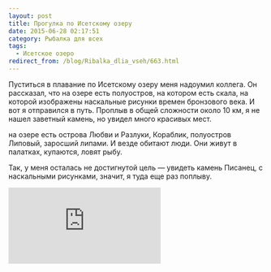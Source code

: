 ```yaml
---
layout: post
title: Прогулка по Исетскому озеру
date: 2015-06-28 02:17:51
category: Рыбалка для всех
tags:
  - Исетское озеро
redirect_from: /blog/Ribalka_dlia_vseh/663.html
---
```

Пуститься в плавание по Исетскому озеру меня надоумил коллега. Он
рассказал, что на озере есть полуостров, на котором есть скала, на
которой изображены наскальные рисунки времен бронзового века. И вот я
отправился в путь. Проплыв в общей сложности около 10 км, я не нашел
заветный камень, но увидел много красивых мест.

на озере есть острова Любви и Разлуки, Кораблик, полуостров Липовый,
заросший липами. И везде обитают люди. Они живут в палатках, купаются,
ловят рыбу.

Так, у меня осталась не достигнутой цель — увидеть камень Писанец, с
наскальными рисунками, значит, я туда еще раз поплыву.

<div class="video">
  <iframe src="https://www.youtube.com/embed/iCJQWQHRPss" frameborder="0" allowfullscreen></iframe>
</div>
